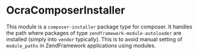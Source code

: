 # OcraComposerInstaller

This module is a `composer-installer` package type for composer. It handles the path where packages of type
`zendframework-module-autoloader` are installed (simply into `vendor` typically). This is to avoid manual setting of
`module_paths` in ZendFramework applications using modules.